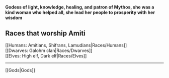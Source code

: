 #### Godess of light, knowledge, healing, and patron of Mythos, she was a kind woman who helped all, she lead her people to prosperity with her wisdom   

## Races that worship Amiti  
[[Humans: Amitians, Shifrans, Lamudians|Races/Humans]]  
[[Dwarves: Galohm clan|Races/Dwarves]]  
[[Elves: High elf, Dark elf|Races/Elves]]  

---

[[Gods|Gods]]